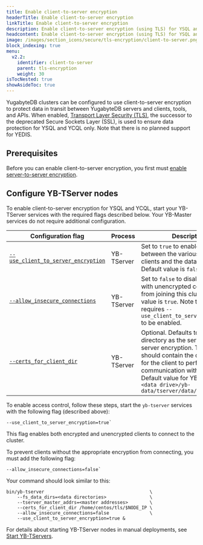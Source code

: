 ```yaml
---
title: Enable client-to-server encryption
headerTitle: Enable client-to-server encryption
linkTitle: Enable client-to-server encryption
description: Enable client-to-server encryption (using TLS) for YSQL and YCQL.
headcontent: Enable client-to-server encryption (using TLS) for YSQL and YCQL.
image: /images/section_icons/secure/tls-encryption/client-to-server.png
block_indexing: true
menu:
  v2.2:
    identifier: client-to-server
    parent: tls-encryption
    weight: 30
isTocNested: true
showAsideToc: true
---
```


YugabyteDB clusters can be configured to use client-to-server encryption to protect data in transit between YugabyteDB servers and clients, tools, and APIs. When enabled,  [Transport Layer Security (TLS)](https://en.wikipedia.org/wiki/Transport_Layer_Security), the successor to the deprecated Secure Sockets Layer (SSL), is used to ensure data protection for YSQL and YCQL only. Note that there is no planned support for YEDIS.

## Prerequisites

Before you can enable client-to-server encryption, you first must [enable server-to-server encryption](../server-to-server).

## Configure YB-TServer nodes

To enable client-to-server encryption for YSQL and YCQL, start your YB-TServer services with the required flags described below. Your YB-Master services do not require additional configuration.

Configuration flag                   | Process    | Description                  |
-------------------------------------|------------|------------------------------|
[`--use_client_to_server_encryption`](../../../admin/yb-tserver/#use-client-to-server-encryption)  | YB-TServer | Set to `true` to enable encryption between the various YugabyteDB clients and the database cluster. Default value is `false`. |
[`--allow_insecure_connections`](../../../admin/yb-tserver/#allow-insecure-connections)         | YB-TServer | Set to `false` to disallow any client with unencrypted communication from joining this cluster. Default value is `true`. Note that this flag requires `--use_client_to_server_encryption` to be enabled. |
[`--certs_for_client_dir`](../../../admin/yb-tserver/#certs-for-client-dir)               | YB-TServer | Optional. Defaults to the same directory as the server-to-server encryption. This directory should contain the configuration for the client to perform TLS communication with the cluster. Default value for YB-TServer is `<data drive>/yb-data/tserver/data/certs`  |

To enable access control, follow these steps, start the `yb-tserver` services with the following flag (described above):
  
```
--use_client_to_server_encryption=true`
```

This flag enables both encrypted and unencrypted clients to connect to the cluster.

To prevent clients without the appropriate encryption from connecting, you must add the following flag:

```
--allow_insecure_connections=false`
```

Your command should look similar to this:

```
bin/yb-tserver                                       \
    --fs_data_dirs=<data directories>                \
    --tserver_master_addrs=<master addresses>        \
    --certs_for_client_dir /home/centos/tls/$NODE_IP \
    --allow_insecure_connections=false               \
    --use_client_to_server_encryption=true &
```

For details about starting YB-TServer nodes in manual deployments, see [Start YB-TServers](../../../deploy/manual-deployment/start-tservers/).
